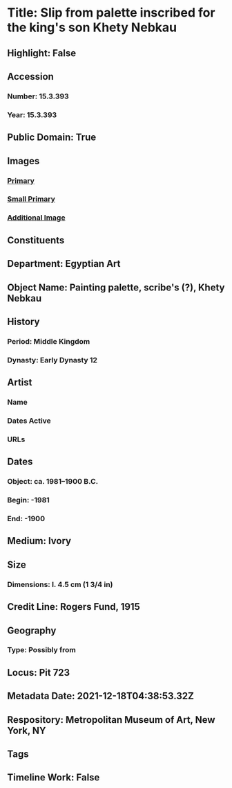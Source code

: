 # Title: Slip from palette inscribed for the king's son Khety Nebkau
## Highlight: False
## Accession
### Number: 15.3.393
### Year: 15.3.393
## Public Domain: True
## Images
### [Primary](https://images.metmuseum.org/CRDImages/eg/original/LC-15_3_393_EGDP033229.jpg)
### [Small Primary](https://images.metmuseum.org/CRDImages/eg/web-large/LC-15_3_393_EGDP033229.jpg)
### [Additional Image](https://images.metmuseum.org/CRDImages/eg/original/LC-15_3_393_EGDP033230.jpg)
## Constituents
## Department: Egyptian Art
## Object Name: Painting palette, scribe's (?), Khety Nebkau
## History
### Period: Middle Kingdom
### Dynasty: Early Dynasty 12
## Artist
### Name
### Dates Active
### URLs
## Dates
### Object: ca. 1981–1900 B.C.
### Begin: -1981
### End: -1900
## Medium: Ivory
## Size
### Dimensions: l. 4.5 cm (1 3/4 in)
## Credit Line: Rogers Fund, 1915
## Geography
### Type: Possibly from
## Locus: Pit 723
## Metadata Date: 2021-12-18T04:38:53.32Z
## Respository: Metropolitan Museum of Art, New York, NY
## Tags
## Timeline Work: False